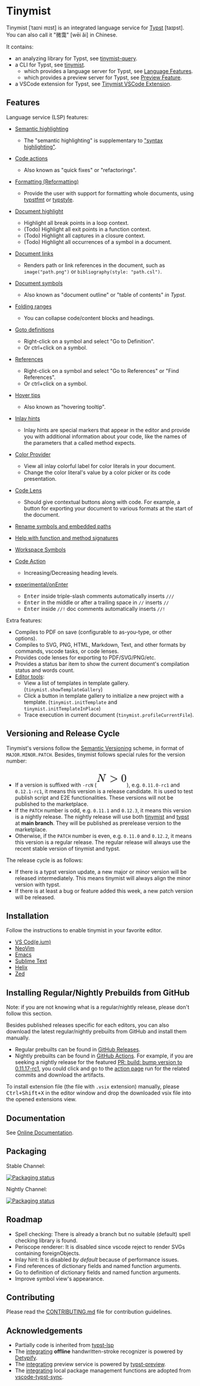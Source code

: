 <!-- This file is generated by scripts/link-docs.mjs from docs/tinymist/introduction.typ. Do not edit manually. -->
# Tinymist

Tinymist [ˈtaɪni mɪst] is an integrated language service for [Typst](https://typst.app/) [taɪpst]. You can also call it "微霭" [wēi ǎi] in Chinese.

It contains:
- an analyzing library for Typst, see [tinymist-query](https://github.com/Myriad-Dreamin/tinymist/tree/main/crates/tinymist-query).
- a CLI for Typst, see [tinymist](https://github.com/Myriad-Dreamin/tinymist/tree/main/crates/tinymist/).
  - which provides a language server for Typst, see [Language Features](https://myriad-dreamin.github.io/tinymist//feature/language.html).
  - which provides a preview server for Typst, see [Preview Feature](https://myriad-dreamin.github.io/tinymist//feature/preview.html).
- a VSCode extension for Typst, see [Tinymist VSCode Extension](https://github.com/Myriad-Dreamin/tinymist/tree/main/editors/vscode/).

## Features




Language service (LSP) features:

- [Semantic highlighting](https://code.visualstudio.com/api/language-extensions/semantic-highlight-guide)
  - The "semantic highlighting" is supplementary to ["syntax highlighting"](https://code.visualstudio.com/api/language-extensions/syntax-highlight-guide).

- [Code actions](https://code.visualstudio.com/api/language-extensions/programmatic-language-features#provide-code-actions)
  - Also known as "quick fixes" or "refactorings".
- [Formatting (Reformatting)](https://code.visualstudio.com/api/language-extensions/programmatic-language-features#format-source-code-in-an-editor)
  - Provide the user with support for formatting whole documents, using [typstfmt](https://github.com/astrale-sharp/typstfmt) or [typstyle](https://github.com/Enter-tainer/typstyle).
- [Document highlight](https://code.visualstudio.com/api/language-extensions/programmatic-language-features#highlight-all-occurrences-of-a-symbol-in-a-document)
  - Highlight all break points in a loop context.
  - (Todo) Highlight all exit points in a function context.
  - (Todo) Highlight all captures in a closure context.
  - (Todo) Highlight all occurrences of a symbol in a document.
- [Document links](https://microsoft.github.io/language-server-protocol/specifications/lsp/3.17/specification/#textDocument_documentLink)
  - Renders path or link references in the document, such as `image("path.png")` or `bibliography(style: "path.csl")`.
- [Document symbols](https://code.visualstudio.com/docs/getstarted/userinterface#_outline-view)
  - Also known as "document outline" or "table of contents" _in Typst_.
- [Folding ranges](https://burkeholland.gitbook.io/vs-code-can-do-that/exercise-3-navigation-and-refactoring/folding-sections)
  - You can collapse code/content blocks and headings.
- [Goto definitions](https://code.visualstudio.com/api/language-extensions/programmatic-language-features#show-definitions-of-a-symbol)
  - Right-click on a symbol and select "Go to Definition".
  - Or ctrl+click on a symbol.
- [References](https://code.visualstudio.com/api/language-extensions/programmatic-language-features#find-all-references-to-a-symbol)
  - Right-click on a symbol and select "Go to References" or "Find References".
  - Or ctrl+click on a symbol.
- [Hover tips](https://code.visualstudio.com/api/language-extensions/programmatic-language-features#show-hovers)
  - Also known as "hovering tooltip".
- [Inlay hints](https://www.jetbrains.com/help/idea/inlay-hints.html)
  - Inlay hints are special markers that appear in the editor and provide you with additional information about your code, like the names of the parameters that a called method expects.
- [Color Provider](https://code.visualstudio.com/api/language-extensions/programmatic-language-features#show-color-decorators)
  - View all inlay colorful label for color literals in your document.
  - Change the color literal's value by a color picker or its code presentation.
- [Code Lens](https://code.visualstudio.com/blogs/2017/02/12/code-lens-roundup)
  - Should give contextual buttons along with code. For example, a button for exporting your document to various formats at the start of the document.
- [Rename symbols and embedded paths](https://code.visualstudio.com/api/language-extensions/programmatic-language-features#rename-symbols)
- [Help with function and method signatures](https://code.visualstudio.com/api/language-extensions/programmatic-language-features#help-with-function-and-method-signatures)
- [Workspace Symbols](https://code.visualstudio.com/api/language-extensions/programmatic-language-features#show-all-symbol-definitions-in-folder)
- [Code Action](https://learn.microsoft.com/en-us/dynamics365/business-central/dev-itpro/developer/devenv-code-actions)
  - Increasing/Decreasing heading levels.
- [experimental/onEnter](https://github.com/rust-lang/rust-analyzer/blob/master/docs/dev/lsp-extensions.md#on-enter)
  - <kbd>Enter</kbd> inside triple-slash comments automatically inserts `///`
  - <kbd>Enter</kbd> in the middle or after a trailing space in `//` inserts `//`
  - <kbd>Enter</kbd> inside `//!` doc comments automatically inserts `//!`

Extra features:

- Compiles to PDF on save (configurable to as-you-type, or other options).
- Compiles to SVG, PNG, HTML, Markdown, Text, and other formats by commands, vscode tasks, or code lenses.
- Provides code lenses for exporting to PDF/SVG/PNG/etc.
- Provides a status bar item to show the current document's compilation status and words count.
- [Editor tools](https://github.com/Myriad-Dreamin/tinymist/tree/main/tools/editor-tools):
  - View a list of templates in template gallery. (`tinymist.showTemplateGallery`)
  - Click a button in template gallery to initialize a new project with a template. (`tinymist.initTemplate` and `tinymist.initTemplateInPlace`)
  - Trace execution in current document (`tinymist.profileCurrentFile`).


## Versioning and Release Cycle

Tinymist's versions follow the [Semantic Versioning](https://semver.org/) scheme, in format of `MAJOR.MINOR.PATCH`. Besides, tinymist follows special rules for the version number:
- If a version is suffixed with `-rcN` (<picture><source media="(prefers-color-scheme: dark)" srcset="./assets/images/introduction.typ-inlined0.svg"><img alt="typst-block" src="./assets/images/introduction.typ-inlined1.svg"/></picture>), e.g. `0.11.0-rc1` and `0.12.1-rc1`, it means this version is a release candidate. It is used to test publish script and E2E functionalities. These versions will not be published to the marketplace.
- If the `PATCH` number is odd, e.g. `0.11.1` and `0.12.3`, it means this version is a nightly release. The nightly release will use both [tinymist](https://github.com/Myriad-Dreamin/tinymist/tree/main) and [typst](https://github.com/typst/typst/tree/main) at **main branch**. They will be published as prerelease version to the marketplace.
- Otherwise, if the `PATCH` number is even, e.g. `0.11.0` and `0.12.2`, it means this version is a regular release. The regular release will always use the recent stable version of tinymist and typst.

The release cycle is as follows:
- If there is a typst version update, a new major or minor version will be released intermediately. This means tinymist will always align the minor version with typst.
- If there is at least a bug or feature added this week, a new patch version will be released.

## Installation

Follow the instructions to enable tinymist in your favorite editor.
- [VS Cod(e,ium)](https://myriad-dreamin.github.io/tinymist//frontend/vscode.html)
- [NeoVim](https://myriad-dreamin.github.io/tinymist//frontend/neovim.html)
- [Emacs](https://myriad-dreamin.github.io/tinymist//frontend/emacs.html)
- [Sublime Text](https://myriad-dreamin.github.io/tinymist//frontend/sublime-text.html)
- [Helix](https://myriad-dreamin.github.io/tinymist//frontend/helix.html)
- [Zed](https://myriad-dreamin.github.io/tinymist//frontend/zed.html)

## Installing Regular/Nightly Prebuilds from GitHub

Note: if you are not knowing what is a regular/nightly release, please don't follow this section.

Besides published releases specific for each editors, you can also download the latest regular/nightly prebuilts from GitHub and install them manually.

- Regular prebuilts can be found in [GitHub Releases](https://github.com/Myriad-Dreamin/tinymist/releases).
- Nightly prebuilts can be found in [GitHub Actions](https://github.com/Myriad-Dreamin/tinymist/actions). For example, if you are seeking a nightly release for the featured [PR: build: bump version to 0.11.17-rc1](https://github.com/Myriad-Dreamin/tinymist/pull/468), you could click and go to the [action page](https://github.com/Myriad-Dreamin/tinymist/actions/runs/10120639466) run for the related commits and download the artifacts.

To install extension file (the file with `.vsix` extension) manually, please <kbd>Ctrl+Shift+X</kbd> in the editor window and drop the downloaded vsix file into the opened extensions view.

## Documentation

See [Online Documentation](https://myriad-dreamin.github.io/tinymist/).

## Packaging

Stable Channel:

[![Packaging status](https://repology.org/badge/vertical-allrepos/tinymist.svg)](https://repology.org/project/tinymist/versions)

Nightly Channel:

[![Packaging status](https://repology.org/badge/vertical-allrepos/tinymist-nightly.svg)](https://repology.org/project/tinymist-nightly/versions)

## Roadmap

- Spell checking: There is already a branch but no suitable (default) spell checking library is found.
- Periscope renderer: It is disabled since vscode reject to render SVGs containing foreignObjects.
- Inlay hint: It is disabled _by default_ because of performance issues.
- Find references of dictionary fields and named function arguments.
- Go to definition of dictionary fields and named function arguments.
- Improve symbol view's appearance.

## Contributing

Please read the [CONTRIBUTING.md](CONTRIBUTING.md) file for contribution guidelines.

## Acknowledgements

- Partially code is inherited from [typst-lsp](https://github.com/nvarner/typst-lsp)
- The [integrating](https://github.com/Myriad-Dreamin/tinymist/tree/main/editors/vscode#symbol-view) **offline** handwritten-stroke recognizer is powered by [Detypify](https://detypify.quarticcat.com/).
- The [integrating](https://github.com/Myriad-Dreamin/tinymist/tree/main/editors/vscode#preview-command) preview service is powered by [typst-preview](https://github.com/Enter-tainer/typst-preview).
- The [integrating](https://github.com/Myriad-Dreamin/tinymist/tree/main/editors/vscode#managing-local-packages) local package management functions are adopted from [vscode-typst-sync](https://github.com/OrangeX4/vscode-typst-sync).
